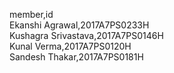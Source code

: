 member,id  
Ekanshi Agrawal,2017A7PS0233H  
Kushagra Srivastava,2017A7PS0146H  
Kunal Verma,2017A7PS0120H  
Sandesh Thakar,2017A7PS0181H  
